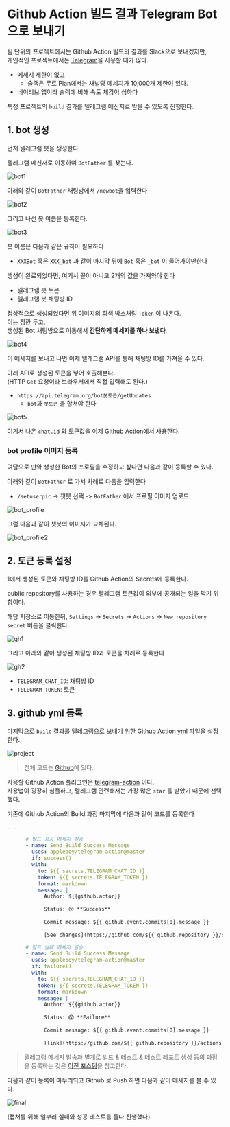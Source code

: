 # Github Action 빌드 결과 Telegram Bot으로 보내기

팀 단위의 프로젝트에서는 Github Action 빌드의 결과를 Slack으로 보내겠지만,  
개인적인 프로젝트에서는 [Telegram](https://telegram.org/)을 사용할 때가 많다.  
  
* 메세지 제한이 없고
  * 슬랙은 무료 Plan에서는 채널당 메세지가 10,000개 제한이 있다.  
* 네이티브 앱이라 슬랙에 비해 속도 체감이 심하다

특정 프로젝트의 `build` 결과를 텔레그램 메신저로 받을 수 있도록 진행한다.

## 1. bot 생성

먼저 텔레그램 봇을 생성한다.  
  
텔레그램 메신저로 이동하여 `BotFather` 를 찾는다.

![bot1](./images/bot1.png)

아래와 같이 `BotFather` 채팅방에서 `/newbot`을 입력한다

![bot2](./images/bot2.png)

그리고 나선 봇 이름을 등록한다.

![bot3](./images/bot3.png)

봇 이름은 다음과 같은 규칙이 필요하다

* `XXXBot` 혹은 `XXX_bot` 과 같이 마지막 뒤에 `Bot` 혹은 `_bot` 이 들어가야만한다

생성이 완료되었다면, 여기서 끝이 아니고 2개의 값을 가져와야 한다

* 텔레그램 봇 토큰
* 텔래그램 봇 채팅방 ID

정상적으로 생성되었다면 위 이미지의 회색 박스처럼 `Token` 이 나온다.  
이는 잠깐 두고,  
생성된 Bot 채팅방으로 이동해서 **간단하게 메세지를 하나 보낸다**.

![bot4](./images/bot4.png)

이 메세지를 보내고 나면 이제 텔레그램 API를 통해 채팅방 ID를 가져올 수 있다.  
  
아래 API로 생성된 토큰을 넣어 호출해본다.  
(HTTP `Get` 요청이라 브라우저에서 직접 입력해도 된다.)

* `https://api.telegram.org/bot봇토큰/getUpdates` 
  * `bot`과 `봇토큰` 을 합쳐야 한다

![bot5](./images/bot5.png)

여기서 나온 `chat.id` 와 토큰값을 이제 Github Action에서 사용한다.

### bot profile 이미지 등록

여담으로 만약 생성한 Bot의 프로필을 수정하고 싶다면 다음과 같이 등록할 수 있다.  
  
아래와 같이 `BotFather` 로 가서 차례로 다음을 입력한다

*  `/setuserpic` -> 챗봇 선택 -> `BotFather` 에서 프로필 이미지 업로드

![bot_profile](./images/bot_profile.png)

그럼 다음과 같이 챗봇의 이미지가 교체된다.

![bot_profile2](./images/bot_profile2.png)

## 2. 토큰 등록 설정

1에서 생성된 토큰와 채팅방 ID를 Github Action의 Secrets에 등록한다.  
  
public repository를 사용하는 경우 텔레그램 토큰값이 외부에 공개되는 일을 막기 위함이다.  
  
해당 저장소로 이동한뒤, `Settings` -> `Secrets` -> `Actions` -> `New repository secret` 버튼을 클릭한다.  

![gh1](./images/gh1.png)

그리고 아래와 같이 생성된 채팅방 ID과 토큰을 차례로 등록한다

![gh2](./images/gh2.png)

* `TELEGRAM_CHAT_ID`: 채팅방 ID
* `TELEGRAM_TOKEN`: 토큰

## 3. github yml 등록

마지막으로 `build` 결과를 텔레그램으로 보내기 위한 Github Action yml 파일을 설정한다.  
 
![project](./images/project.png)

> 전체 코드는 [Github](https://github.com/jojoldu/md-tistory/blob/master/.github/workflows/ci.yml)에 있다.

사용할 Github Action 플러그인은 [telegram-action](https://github.com/appleboy/telegram-action) 이다.  
사용법이 굉장히 심플하고, 텔레그램 관련해서는 가장 많은 `star` 를 받았기 때문에 선택했다.  
  
기존에 Github Action의 Build 과정 마지막에 다음과 같이 코드를 등록한다

```yaml
....

      # 빌드 성공 메세지 발송
      - name: Send Build Success Message
        uses: appleboy/telegram-action@master
        if: success()
        with:
          to: ${{ secrets.TELEGRAM_CHAT_ID }}
          token: ${{ secrets.TELEGRAM_TOKEN }}
          format: markdown
          message: |
            Author: ${{github.actor}}
            
            Status: 😚 **Success**
            
            Commit message: ${{ github.event.commits[0].message }}
            
            [See changes](https://github.com/${{ github.repository }}/commit/${{github.sha}}) 

      # 빌드 실패 메세지 발송
      - name: Send Build Success Message
        uses: appleboy/telegram-action@master
        if: failure()
        with:
          to: ${{ secrets.TELEGRAM_CHAT_ID }}
          token: ${{ secrets.TELEGRAM_TOKEN }}
          format: markdown
          message: |
            Author: ${{github.actor}}
            
            Status: 😱 **Failure**
            
            Commit message: ${{ github.event.commits[0].message }}
            
            [link](https://github.com/${{ github.repository }}/actions)
```


> 텔레그램 메세지 발송과 별개로 빌드 & 테스트 & 테스트 레포트 생성 등의 과정을 등록하는 것은 [이전 포스팅](https://jojoldu.tistory.com/602)을 참고한다.

다음과 같이 등록이 마무리되고 Github 로 Push 하면 다음과 같이 메세지를 볼 수 있다.

![final](./images/final.png)

(캡쳐를 위해 일부러 실패와 성공 테스트를 둘다 진행했다)